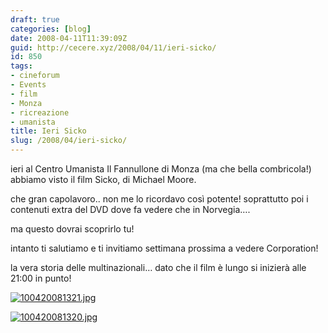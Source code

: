 ```yaml
---
draft: true
categories: [blog]
date: 2008-04-11T11:39:09Z
guid: http://cecere.xyz/2008/04/11/ieri-sicko/
id: 850
tags:
- cineforum
- Events
- film
- Monza
- ricreazione
- umanista
title: Ieri Sicko
slug: /2008/04/ieri-sicko/
---
```


ieri al Centro Umanista Il Fannullone di Monza (ma che bella combricola!) abbiamo visto il film Sicko, di Michael Moore.
  
che gran capolavoro.. non me lo ricordavo così potente! soprattutto poi i contenuti extra del DVD dove fa vedere che in Norvegia….
  
ma questo dovrai scoprirlo tu!

intanto ti salutiamo e ti invitiamo settimana prossima a vedere Corporation!
  
la vera storia delle multinazionali… dato che il film è lungo si inizierà alle 21:00 in punto!

[![100420081321.jpg](http://cecere.xyz/wp-content/uploads/sites/3/2008/04/100420081321.jpg)](http://www.flickr.com/photos/krur/2405434734/)

[![100420081320.jpg](http://cecere.xyz/wp-content/uploads/sites/3/2008/04/100420081320.jpg)](http://www.flickr.com/photos/krur/2404605879/)